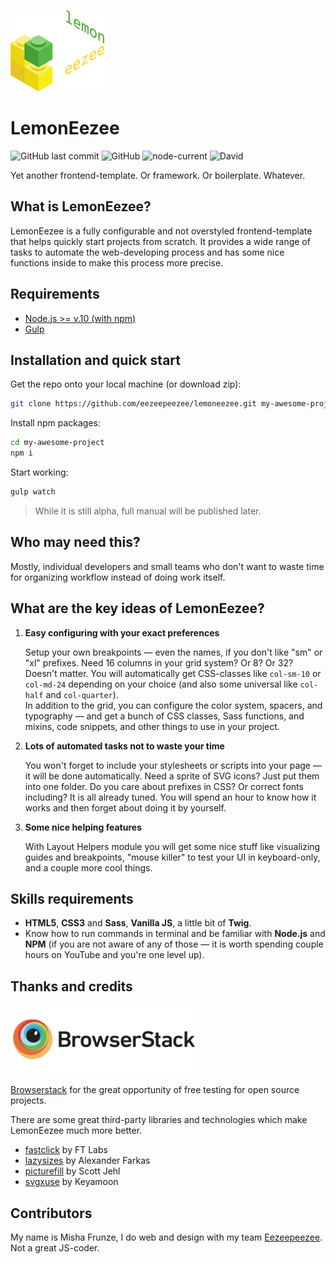 ![LemonEezee frontend-template](https://raw.githubusercontent.com/eezeepeezee/lemoneezee/master/docs/src/logo_lemoneezee.png "LemonEezee frontend-template")

# LemonEezee

![GitHub last commit](https://img.shields.io/github/last-commit/eezeepeezee/lemoneezee)
![GitHub](https://img.shields.io/github/license/eezeepeezee/lemoneezee)
![node-current](https://img.shields.io/node/v/fs-extra)
![David](https://img.shields.io/david/dev/eezeepeezee/lemoneezee)


Yet another frontend-template. Or framework. Or boilerplate. Whatever.

## What is LemonEezee?

LemonEezee is a fully configurable and not overstyled frontend-template that helps quickly start projects from scratch. It provides a wide range of tasks to automate the web-developing process and has some nice functions inside to make this process more precise.

## Requirements

* [Node.js >= v.10 (with npm)](https://nodejs.org/en/)
* [Gulp](https://www.npmjs.com/package/gulp)


## Installation and quick start

Get the repo onto your local machine (or download zip):

```bash
git clone https://github.com/eezeepeezee/lemoneezee.git my-awesome-project
```

Install npm packages:

```bash
cd my-awesome-project
npm i
```

Start working:

```bash
gulp watch
```

> While it is still alpha, full manual will be published later.

## Who may need this?

Mostly, individual developers and small teams who don't want to waste time for organizing workflow instead of doing work itself.

## What are the key ideas of LemonEezee?

1. **Easy configuring with your exact preferences**

   Setup your own breakpoints — even the names, if you don't like "sm" or "xl" prefixes. Need 16 columns in your grid system? Or 8? Or 32? Doesn't matter. You will automatically get CSS-classes like `col-sm-10` or `col-md-24` depending on your choice (and also some universal like `col-half` and `col-quarter`).   
   In addition to the grid, you can configure the color system, spacers, and typography — and get a bunch of CSS classes, Sass functions, and mixins, code snippets, and other things to use in your project.

2. **Lots of automated tasks not to waste your time**

   You won't forget to include your stylesheets or scripts into your page — it will be done automatically. Need a sprite of SVG icons? Just put them into one folder. Do you care about prefixes in CSS? Or correct fonts including? It is all already tuned. You will spend an hour to know how it works and then forget about doing it by yourself.

3. **Some nice helping features**

   With Layout Helpers module you will get some nice stuff like visualizing guides and breakpoints, "mouse killer" to test your UI in keyboard-only, and a couple more cool things.

## Skills requirements

- **HTML5**, **CSS3** and **Sass**, **Vanilla JS**, a little bit of **Twig**.
- Know how to run commands in terminal and be familiar with **Node.js** and **NPM** (if you are not aware of any of those — it is worth spending couple hours on YouTube and you're one level up).

## Thanks and credits

![LemonEezee frontend-template](https://raw.githubusercontent.com/eezeepeezee/lemoneezee/master/docs/src/logo_browserstack.png "LemonEezee frontend-template")

[Browserstack](https://www.browserstack.com/) for the great opportunity of free testing for open source projects.

There are some great third-party libraries and technologies which make LemonEezee much more better. 

- [fastclick](https://github.com/ftlabs/fastclick) by FT Labs
- [lazysizes](https://github.com/aFarkas/lazysizes) by Alexander Farkas
- [picturefill](https://github.com/scottjehl/picturefill) by Scott Jehl
- [svgxuse](https://github.com/Keyamoon/svgxuse) by Keyamoon

## Contributors

My name is Misha Frunze, I do web and design with my team [Eezeepeezee](https://eezeepeezee.ru). Not a great JS-coder.